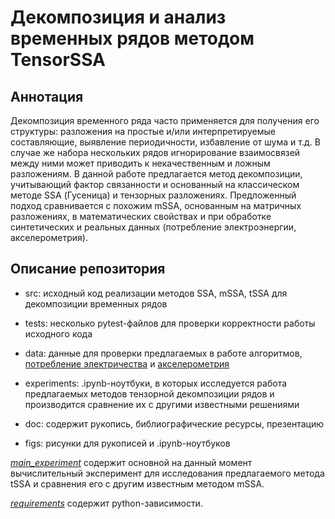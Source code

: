 # Декомпозиция и анализ временных рядов методом TensorSSA

## Аннотация

Декомпозиция временного ряда часто применяется для получения его структуры: разложения на простые и/или интерпретируемые составляющие, выявление периодичности, избавление от шума и т.д. В случае же набора нескольких рядов игнорирование взаимосвязей между ними может приводить к некачественным и ложным разложениям. В данной работе предлагается метод декомпозиции, учитывающий фактор связанности и основанный на классическом методе SSA (Гусеница) и тензорных разложениях. Предложенный подход сравнивается с похожим mSSA, основанным на матричных разложениях, в математических свойствах и при обработке синтетических и реальных данных (потребление электроэнергии, акселерометрия).

## Описание репозитория

- src: исходный код реализации методов SSA, mSSA, tSSA для декомпозиции временных рядов

- tests: несколько pytest-файлов для проверки корректности работы исходного кода

- data: данные для проверки предлагаемых в работе алгоритмов, [потребление электричества](https://archive.ics.uci.edu/dataset/235/individual+household+electric+power+consumption) и [акселерометрия](https://archive.ics.uci.edu/dataset/240/human+activity+recognition+using+smartphones)

- experiments: .ipynb-ноутбуки, в которых исследуется работа предлагаемых методов тензорной декомпозиции рядов и производится сравнение их с другими известными решениями

- doc: содержит рукопись, библиографические ресурсы, презентацию

- figs: рисунки для рукописей и .ipynb-ноутбуков

*[main_experiment](./main_experiment.ipynb)* содержит основной на данный момент вычислительный эксперимент для исследования предлагаемого метода tSSA и сравнения его с другим известным методом mSSA. 

*[requirements](./requirements.txt)* содержит python-зависимости.


